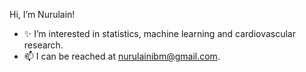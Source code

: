 Hi, I’m Nurulain!

- ✨ I’m interested in statistics, machine learning and cardiovascular research. 
- 📫 I can be reached at nurulainibm@gmail.com. 

<!---
nurulainibm/nurulainibm is a ✨ special ✨ repository because its `README.md` (this file) appears on your GitHub profile.
You can click the Preview link to take a look at your changes.
--->
